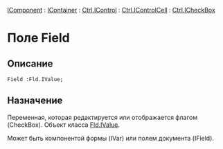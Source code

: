 ﻿---
Link: .Ctrl.ICheckBox.@Field
---

[IComponent](topic:Com.Custom.ComClasses.IComponent.Default) :
[IContainer](topic:Com.Custom.ComClasses.IContainer.Default) :
[Ctrl.IControl](topic:Com.Custom.ComClasses.Ctrl.IControl.Default) :
[Ctrl.IControlCell](topic:Com.Custom.ComClasses.Ctrl.IControlCell.Default) :
[Ctrl.ICheckBox](Default)

# Поле Field

## Описание

    Field :Fld.IValue;

## Назначение

Переменная, которая редактируется или отображается флагом (CheckBox).
Объект класса [Fld.IValue](topic:.Custom.ComClasses.Fld.IValue.Default).

Может быть компонентой формы (IVar) или полем документа (IField).